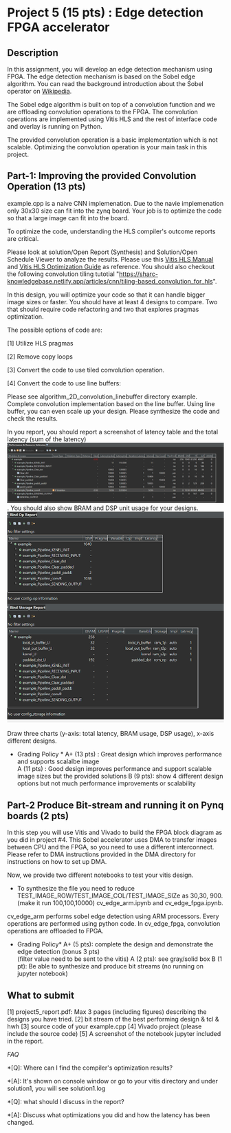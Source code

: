 # Project 5 (15 pts) : Edge detection FPGA accelerator

## Description

In this assignment, you will develop an edge detection mechanism using FPGA. The edge detection mechanism is based on the Sobel edge algorithm. You can read the background introduction about the Sobel operator on [Wikipedia]("https://en.wikipedia.org/wiki/Sobel_operator").

The Sobel edge algorithm is built on top of a convolution function and  we are offloading convolution operations to the FPGA. The convolution operations are implemented using Vitis HLS and the rest of interface code and overlay is running on Python. 

The provided convolution operation is a basic implementation which is not scalable. Optimizing the convolution operation is your main task in this project. 

## Part-1: Improving the provided Convolution Operation (13 pts)

example.cpp is a naive CNN implemenation. Due to the navie implemenation only 30x30 size can fit into the zynq board. Your job is to optimize the code so that a large image can fit into the board. 

To optimize the code, understanding the HLS compiler's outcome reports are critical.

Please look at solution/Open Report (Synthesis) and Solution/Open Schedule Viewer to analyze the results. Please use this [Vitis HLS Manual]("https://www.xilinx.com/support/documentation/sw_manuals/xilinx2019_2/ug1393-vitis-application-acceleration.pdf") and [Vitis HLS Optimization Guide]("https://docs.xilinx.com/r/2022.1-English/ug1399-vitis-hls/Optimization-Techniques-in-Vitis-HLS") as reference. You should also checkout the following convolution tiling tutotial "https://sharc-knowledgebase.netlify.app/articles/cnn/tiling-based_convolution_for_hls".

In this design, you will optimize your code so that it can handle bigger image sizes or faster. You should have at least 4 designs to compare. Two that should require code refactoring and two that explores pragmas optimization.

The possible options of code are:

[1] Utilize HLS pragmas

[2] Remove copy loops 

[3] Convert the code to use tiled convolution operation.

[4] Convert the code to use line buffers: 

Please see algorithm_2D_convolution_linebuffer directory example. Complete convolution implementation based on the line buffer. Using line buffer, you can even scale up your design. Please synthesize the code and check the results. 

In you report, you should report a screenshot of latency table and the total latency (sum of the latency) <img src="figs/report1.png">. 
You should also show BRAM and DSP unit usage for your designs. <img src="figs/report2.png">  

Draw three charts (y-axis: total latency, BRAM usage, DSP usage), x-axis different designs. 

* Grading Policy * 
A+ (13 pts) : Great design which improves performance and supports scalalbe image  
A (11 pts) : Good design improves performance and support scalable image sizes but the provided solutions
B (9 pts): show 4 different design options but not much performance improvements or scalability

## Part-2 Produce Bit-stream and running it on Pynq boards (2 pts)

In this step you will use Vitis and Vivado to build the FPGA block diagram as you did in project #4.
This Sobel accelerator uses DMA to transfer images between CPU and the FPGA, so you need to use a different interconnect. Please refer to DMA instructions provided in the DMA directory for instructions on how to set up DMA.

Now, we provide two different notebooks to test your vitis design. 

* To synthesize the file you need to reduce TEST_IMAGE_ROW/TEST_IMAGE_COL/TEST_IMAGE_SIZe as 30,30, 900.  (make it run 100,100,10000) 
cv_edge_arm.ipynb and cv_edge_fpga.ipynb. 

cv_edge_arm performs sobel edge detection using ARM processors. 
Every operations are performed using python code. 
In cv_edge_fpga, convolution operations are offloaded to FPGA. 

* Grading Policy* 
A+ (5 pts): complete the design and demonstrate the edge detection (bonus 3 pts)  
(filter value need to be sent to the vitis) 
A (2 pts): see gray/solid box 
B (1 pt): Be able to synthesize and produce bit streams (no running on jupyter notebook) 

## What to submit
 
[1] project5_report.pdf: Max 3 pages (including figures) describing the designs you have tried. 
[2] bit stream of the best performing design & tcl & hwh 
[3] source code of your example.cpp 
[4] Vivado project (please include the source code) 
[5] A screenshot of the notebook jupyter included in the report. 

*FAQ* 

*[Q]: Where can I find the compiler's optimization results? 

*[A]: It's shown on console window or go to your vitis directory and under solution1, you will see solution1.log 

*[Q]: what should I discuss in the report? 

*[A]: Discuss what optimizations you did and how the latency has been changed. 
